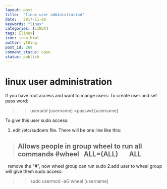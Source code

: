 ```yaml
---
layout: post
title:  "linux user administration"
date:   2017-11-26
keywords: "linux"
categories: [LINUX]
tags: [linux]
icon: icon-html
author: ytDing
post_id: 269
comment_status: open
status: publish
---
```




# linux user administration

If you have root access and want to mange users: To create user and set pass word: 

> >useradd [username] >passwd [username]

To give this user sudo access: 

  1. edit /etc/sudoers file. There will be one line like this:

> ## Allows people in group wheel to run all commands #wheel   ALL=(ALL)       ALL

  remove the "#", now wheel group can run sudo 2.add user to wheel group will give them sudo access: 

> > sudo usermod -aG wheel [username]
